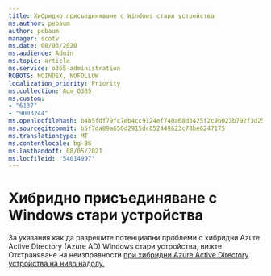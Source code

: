 ```yaml
---
title: Хибридно присъединяване с Windows стари устройства
ms.author: pebaum
author: pebaum
manager: scotv
ms.date: 08/03/2020
ms.audience: Admin
ms.topic: article
ms.service: o365-administration
ROBOTS: NOINDEX, NOFOLLOW
localization_priority: Priority
ms.collection: Adm_O365
ms.custom:
- "6137"
- "9003244"
ms.openlocfilehash: b4b5fdf79fc7eb4cc9124ef740a68d3425f2c9b023b792f3d2538a29dd1ad7c2
ms.sourcegitcommit: b5f7da89a650d2915dc652449623c78be6247175
ms.translationtype: MT
ms.contentlocale: bg-BG
ms.lasthandoff: 08/05/2021
ms.locfileid: "54014997"
---
```

# <a name="hybrid-join-with-windows-legacy-devices"></a>Хибридно присъединяване с Windows стари устройства

За указания как да разрешите потенциални проблеми с хибридни Azure Active Directory (Azure AD) Windows стари устройства, вижте Отстраняване на неизправности [при хибридни Azure Active Directory устройства на ниво надолу.](https://docs.microsoft.com/azure/active-directory/devices/troubleshoot-hybrid-join-windows-legacy) 